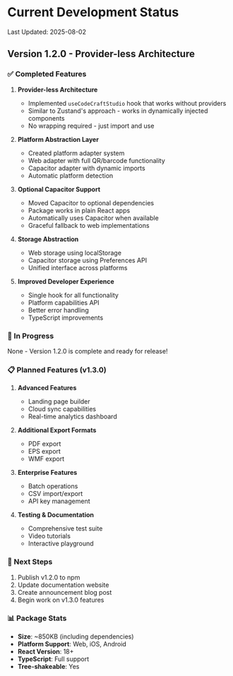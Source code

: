 # Current Development Status

Last Updated: 2025-08-02

## Version 1.2.0 - Provider-less Architecture

### ✅ Completed Features

1. **Provider-less Architecture**
   - Implemented `useCodeCraftStudio` hook that works without providers
   - Similar to Zustand's approach - works in dynamically injected components
   - No wrapping required - just import and use

2. **Platform Abstraction Layer**
   - Created platform adapter system
   - Web adapter with full QR/barcode functionality
   - Capacitor adapter with dynamic imports
   - Automatic platform detection

3. **Optional Capacitor Support**
   - Moved Capacitor to optional dependencies
   - Package works in plain React apps
   - Automatically uses Capacitor when available
   - Graceful fallback to web implementations

4. **Storage Abstraction**
   - Web storage using localStorage
   - Capacitor storage using Preferences API
   - Unified interface across platforms

5. **Improved Developer Experience**
   - Single hook for all functionality
   - Platform capabilities API
   - Better error handling
   - TypeScript improvements

### 🚧 In Progress

None - Version 1.2.0 is complete and ready for release!

### 📋 Planned Features (v1.3.0)

1. **Advanced Features**
   - Landing page builder
   - Cloud sync capabilities
   - Real-time analytics dashboard

2. **Additional Export Formats**
   - PDF export
   - EPS export
   - WMF export

3. **Enterprise Features**
   - Batch operations
   - CSV import/export
   - API key management

4. **Testing & Documentation**
   - Comprehensive test suite
   - Video tutorials
   - Interactive playground

### 🎯 Next Steps

1. Publish v1.2.0 to npm
2. Update documentation website
3. Create announcement blog post
4. Begin work on v1.3.0 features

### 📊 Package Stats

- **Size**: ~850KB (including dependencies)
- **Platform Support**: Web, iOS, Android
- **React Version**: 18+
- **TypeScript**: Full support
- **Tree-shakeable**: Yes